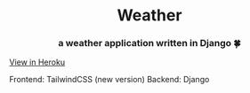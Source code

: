 <h1 align="center">Weather</h1>
<h3 align="center">a weather application written in Django 🍀</h3>

[View in Heroku](https://we-ather1.herokuapp.com/)

Frontend: TailwindCSS (new version)
Backend: Django